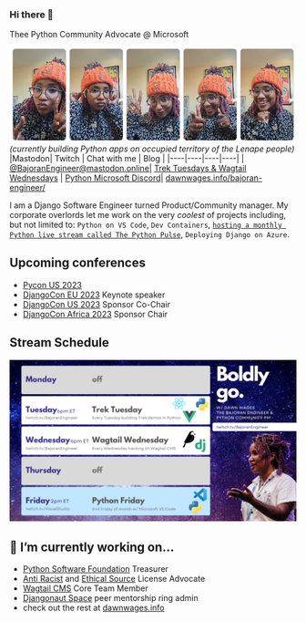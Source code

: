 ### Hi there 👋

Thee Python Community Advocate @ Microsoft

![Five sequential pictures of Dawn Wages, a black woman with purple hair and an orange beanie](./me.png)
*(currently building Python apps on occupied territory of the Lenape people)*
|Mastodon| Twitch | Chat with me | Blog |
|----|----|----|----|
| [@BajoranEngineer@mastodon.online](https://mastodon.online/@BajoranEngineer)| [Trek Tuesdays & Wagtail Wednesdays](https://twitch.tv/BajoranEngineer)  | [Python Microsoft Discord](https://aka.ms/python-discord)| [dawnwages.info/bajoran-engineer/](https://dawnwages.info/bajoran-engineer/)


I am a Django Software Engineer turned Product/Community manager. My corporate overlords let me work on the very _coolest_ of projects including, but not limited to: `Python on VS Code`, `Dev Containers`, [`hosting a monthly Python live stream called The Python Pulse`](https://www.youtube.com/playlist?list=PLj6YeMhvp2S4aIxuGH0NaGXQZlVUBsH3E), `Deploying Django on Azure`. 

## Upcoming conferences
- [Pycon US 2023](https://pycon.us)
- [DjangoCon EU 2023](https://2023.djangocon.us) Keynote speaker
- [DjangoCon US 2023](https://2023.djangocon.us) Sponsor Co-Chair
- [DjangoCon Africa 2023](https://2023.djangocon.africa) Sponsor Chair

## Stream Schedule
![Starry background. Monday off. Tuesday "Trek Tuesday" twitch.tv/BajoranEngineer "Every Tuesday building Trek demos in Python" Wednesday "Wagtail Wednesday" "Every Wednesday hacking on Wagtail CMS" Thursday off. Friday "Python Friday" "2nd Friday of month w/ Microsoft VS Code" twitch.tv/VisualStudio](./Blue%20and%20Purple%20Futuristic%20Starry%20Sky%20at%20Night%20Thanks%20for%2050M%20Followers%20Twitter%20Post.png)

## 🔭 I’m currently working on...
- [Python Software Foundation](https://github.com/python/) Treasurer 
- [Anti Racist](https://attheroot.dev) and [Ethical Source](https://ethicalsource.dev/) License Advocate
- [Wagtail CMS](https://github.com/wagtail/wagtail) Core Team Member
- [Djangonaut Space](https://github.com/djangonaut-space) peer mentorship ring admin
- check out the rest at [dawnwages.info](https://dawnwages.info)
<!--
**dawnwages/dawnwages** is a ✨ _special_ ✨ repository because its `README.md` (this file) appears on your GitHub profile.

Here are some ideas to get you started:

- 🔭 I’m currently working on ...
- 🌱 I’m currently learning ...
- 👯 I’m looking to collaborate on ...
- 🤔 I’m looking for help with ...
- 💬 Ask me about ...
- 📫 How to reach me: ...
- 😄 Pronouns: ...
- ⚡ Fun fact: ...
-->
